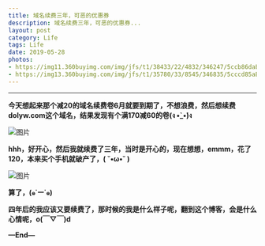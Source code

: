 ```yaml
---
title: 域名续费三年，可恶的优惠券
description: 域名续费三年，可恶的优惠券...
layout: post
category: Life
tags: Life
date: 2019-05-28
photos:
- https://img11.360buyimg.com/img/jfs/t1/38433/22/4832/346247/5ccb86daE74005af2/9521b174daaa38e8.jpg
- https://img13.360buyimg.com/img/jfs/t1/35780/33/8545/346835/5cccd85aEf13aeab2/f631fe81bf84a72a.jpg
---
```


-----

**今天想起来那个减20的域名续费卷6月就要到期了，不想浪费，然后想续费dolyw.com这个域名，结果发现有个满170减60的卷(ง •̀_•́)ง**

<!-- ![图片](https://dolyw.gitee.io/reader/Image/Docs/20190529/20190529201158.jpg) -->
![图片](https://res.dolyw.com/Image/Docs/20190529/20190529201158.jpg)

**hhh，好开心，然后我就续费了三年，当时是开心的，现在想想，emmm，花了120，本来买个手机就破产了，( ˘•ω•˘ )**

<!-- ![图片](https://dolyw.gitee.io/reader/Image/Docs/20190529/20190529201211.jpg) -->
![图片](https://res.dolyw.com/Image/Docs/20190529/20190529201211.jpg)

**算了，(๑˙ー˙๑)**

**四年后的我应该又要续费了，那时候的我是什么样子呢，翻到这个博客，会是什么心情呢，o(￣▽￣)d**

**—End—**